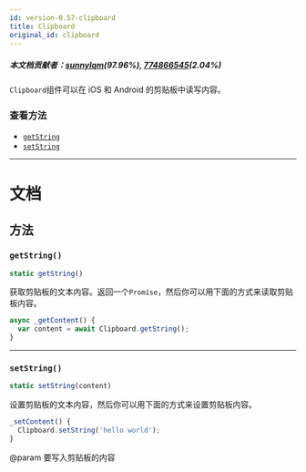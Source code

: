 ```yaml
---
id: version-0.57-clipboard
title: Clipboard
original_id: clipboard
---
```


##### 本文档贡献者：[sunnylqm](https://github.com/search?q=sunnylqm%40qq.com+in%3Aemail&type=Users)(97.96%), [774866545](https://github.com/search?q=774866545%40qq.com+in%3Aemail&type=Users)(2.04%)

`Clipboard`组件可以在 iOS 和 Android 的剪贴板中读写内容。

### 查看方法

* [`getString`](clipboard.md#getstring)
* [`setString`](clipboard.md#setstring)

---

# 文档

## 方法

### `getString()`

```javascript
static getString()
```

获取剪贴板的文本内容。返回一个`Promise`，然后你可以用下面的方式来读取剪贴板内容。

```javascript
async _getContent() {
  var content = await Clipboard.getString();
}
```

---

### `setString()`

```javascript
static setString(content)
```

设置剪贴板的文本内容，然后你可以用下面的方式来设置剪贴板内容。

```javascript
_setContent() {
  Clipboard.setString('hello world');
}
```

@param 要写入剪贴板的内容
